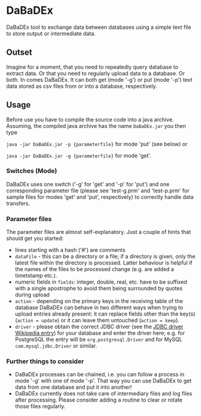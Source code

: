 # DaBaDEx

DaBaDEx tool to exchange data between databases using a simple text file to store output or intermediate data.

## Outset

Imagine for a moment, that you need to repeatedly query database to extract data. Or that you need to regularly upload data to a database.
Or both. In comes DaBaDEx. It can both get (mode '-g') or put (mode '-p') text data stored as csv files from or into a database, respectively.

## Usage

Before use you have to compile the source code into a java archive. Assuming, the compiled java archive has the name `DaBaDEx.jar` you then type

`java -jar DaBaDEx.jar -p {parameterfile}` for mode 'put' (see below) or

`java -jar DaBaDEx.jar -g {parameterfile}` for mode 'get'.

### Switches (Mode)

DaBaDEx uses one switch ('-g' for 'get' and '-p' for 'put') and one corresponding parameter file (please see 'test-g.prm' and 'test-p.prm' for sample files for modes 'get' and 'put', respectively) to correctly handle data transfers. 

### Parameter files

The parameter files are almost self-explanatory. Just a couple of hints that should get you started:

  * lines starting with a hash ('#') are comments
  * `dataFile` - this can be a directory or a file; if a directory is given, only the latest file within the directory is processed. Latter behaviour is helpful if the names of the files to be processed change (e.g. are added a timetstamp etc.).
  * numeric fields in `fields`: integer, double, real, etc. have to be suffixed with a single apostrophe to avoid them being surrounded by quotes during upload
  * `action` - depending on the primary keys in the receiving table of the database DaBaDEx can behave in two different ways when trying to upload entries already present: it can replace fields other than the key(s) (`action = update`) or it can leave them untouched (`action = keep`).
  * `driver` - please obtain the correct JDBC driver (see the [JDBC driver Wikipedia entry](https://en.wikipedia.org/wiki/JDBC_driver)) for your database and enter the driver here; e.g. for PostgreSQL the entry will be `org.postgresql.Driver` and for MySQL `com.mysql.jdbc.Driver` or similar.  
  
### Further things to consider

  * DaBaDEx processes can be chained, i.e. you can follow a process in mode '-g' with one of mode '-p'. That way you can use DaBaDEx to get data from one database and put it into another!
  * DaBaDEx currently does not take care of intermediary files and log files after processing. Please consider adding a routine to clear or rotate those files regularly.

